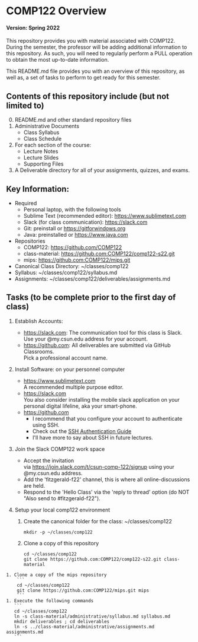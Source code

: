 # COMP122 Overview
#### Version: Spring 2022

This repository provides you with material associated with COMP122.  During the semester, the professor will be adding additional information to this repository. As such, you will need to regularly perform a PULL operation to obtain the most up-to-date information.

This README.md file provides you with an overview of this repository, as well as, a set of tasks to perform to get ready for this semester.

## Contents of this repository include (but not limited to)
  0. README.md and other standard repository files
  1. Administrative Documents
     * Class Syllabus
     * Class Schedule
  2. For each section of the course:
     * Lecture Notes
     * Lecture Slides
     * Supporting Files
  3. A Deliverable directory for all of your assignments, quizzes, and exams.


## Key Information:
  * Required
    - Personal laptop, with the following tools
    - Sublime Text (recommended editor): https://www.sublimetext.com
    - Slack (for class communication): https://slack.com 
    - Git: preinstall or https://gitforwindows.org
    - Java: preinstalled or https://www.java.com
  * Repositories
    - COMP122: https://github.com/COMP122
    - class-material: https://github.com:COMP122/comp122-s22.git
    - mips: https://github.com:COMP122/mips.git
  * Canonical Class Directory: \~/classes/comp122
  * Syllabus: \~/classes/comp122/syllabus.md
  * Assignments: \~/classes/comp122/deliverables/assignments.md


## Tasks (to be complete prior to the first day of class)
  1. Establish Accounts:
     - https://slack.com: The communication tool for this class is Slack. <br/> Use your @my.csun.edu address for your account.
     - https://github.com: All deliverables are submitted via GitHub Classrooms. <br/> Pick a professional account name.

  1. Install Software: on your personnel computer
     - https://www.sublimetext.com <br /> A recommended multiple purpose editor.
     - https://slack.com  <br />   You also consider installing the mobile slack application on your personal digital lifeline, aka your smart-phone.
     - https://github.com <br /> 
          - I recommend that you configure your account to authenticate using SSH.
          - Check out the [SSH Authentication Guide](https://docs.github.com/en/github/authenticating-to-github/connecting-to-github-with-ssh)
          - I'll have more to say about SSH in future lectures.
 
  1. Join the Slack COMP122 work space
      - Accept the  invitation <br/> via https://join.slack.com/t/csun-comp-122/signup using your @my.csun.edu address.
      - Add the 'fitzgerald-f22' channel, this is where all online-discussions are held.
      - Respond to the 'Hello Class' via the 'reply to thread' option (do NOT "Also send to #fitzgerald-f22").
 
  1. Setup your local comp122 environment
     1. Create the canonical folder for the class: \~/classes/comp122 <br/>
        ```
        mkdir -p ~/classes/comp122
        ```
     1. Clone a copy of this repository
        ```
        cd ~/classes/comp122
        git clone https://github.com:COMP122/comp122-s22.git class-material
        ```
    1. Clone a copy of the mips repository
        ```
        cd ~/classes/comp122
        git clone https://github.com:COMP122/mips.git mips
        ```
    1. Execute the following commands 
       ```
       cd ~/classes/comp122
       ln -s class-material/administrative/syllabus.md syllabus.md
       mkdir deliverables ; cd deliverables
       ln -s ../class-material/administrative/assignments.md assignments.md
       ```

